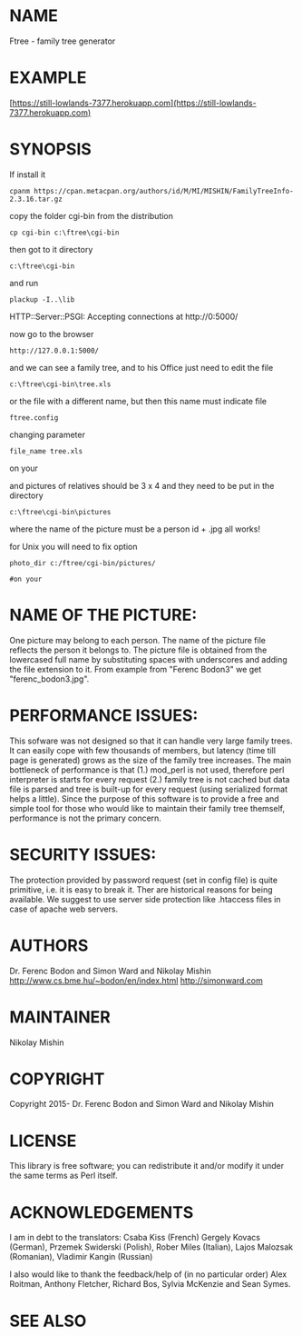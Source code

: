 # NAME

Ftree - family tree generator

# EXAMPLE 

[https://still-lowlands-7377.herokuapp.com](https://still-lowlands-7377.herokuapp.com)

# SYNOPSIS

If install it

    cpanm https://cpan.metacpan.org/authors/id/M/MI/MISHIN/FamilyTreeInfo-2.3.16.tar.gz

copy the folder cgi-bin from the distribution

    cp cgi-bin c:\ftree\cgi-bin
    
then got to it directory

    c:\ftree\cgi-bin

and run

    plackup -I..\lib
    
HTTP::Server::PSGI: Accepting connections at http://0:5000/

now go to the browser

    http://127.0.0.1:5000/

and we can see a family tree, and
to his Office just need to edit the file

    c:\ftree\cgi-bin\tree.xls
    
or the file with a different name, but then this name must indicate file

    ftree.config

changing parameter

    file_name tree.xls

on your

and pictures of relatives should be 3 x 4
and they need to be put in the directory

    c:\ftree\cgi-bin\pictures

where the name of the picture must be a person id + .jpg
all works!

for Unix you will need to fix option

    photo_dir c:/ftree/cgi-bin/pictures/

    #on your

# NAME OF THE PICTURE:

One picture may belong to each person. The name of the picture file reflects the person it belongs to. The picture file is obtained from the lowercased full name by substituting spaces with underscores and adding the file extension to it. From example from "Ferenc Bodon3" we get "ferenc\_bodon3.jpg".

# PERFORMANCE ISSUES:

This sofware was not designed so that it can handle very large family trees. It can easily cope with few thousands of members, but latency (time till page is generated) grows as the size of the family tree increases.
The main bottleneck of performance is that (1.) mod\_perl is not used, therefore perl interpreter is starts for every request (2.) family tree is not cached but data file is parsed and tree is built-up for every request (using serialized format helps a little).
Since the purpose of this software is to provide a free and simple tool for those who would like to maintain their family tree themself, performance is not the primary concern.

# SECURITY ISSUES:

The protection provided by password request (set in config file) is quite primitive, i.e. it is easy to break it.
Ther are historical reasons for being available. We suggest to use server side protection like .htaccess files in case of apache web servers. 

# AUTHORS

Dr. Ferenc Bodon and Simon Ward and Nikolay Mishin
http://www.cs.bme.hu/~bodon/en/index.html
http://simonward.com

# MAINTAINER

Nikolay Mishin

# COPYRIGHT

Copyright 2015- Dr. Ferenc Bodon and Simon Ward and Nikolay Mishin

# LICENSE

This library is free software; you can redistribute it and/or modify
it under the same terms as Perl itself.

# ACKNOWLEDGEMENTS

I am in debt to the translators:
Csaba Kiss (French)
Gergely Kovacs (German),
Przemek Swiderski (Polish),
Rober Miles (Italian),
Lajos Malozsak (Romanian),
Vladimir Kangin (Russian)

I also would like to thank the feedback/help of (in no particular order) Alex Roitman, Anthony Fletcher, 
Richard Bos, Sylvia McKenzie and Sean Symes.

# SEE ALSO
